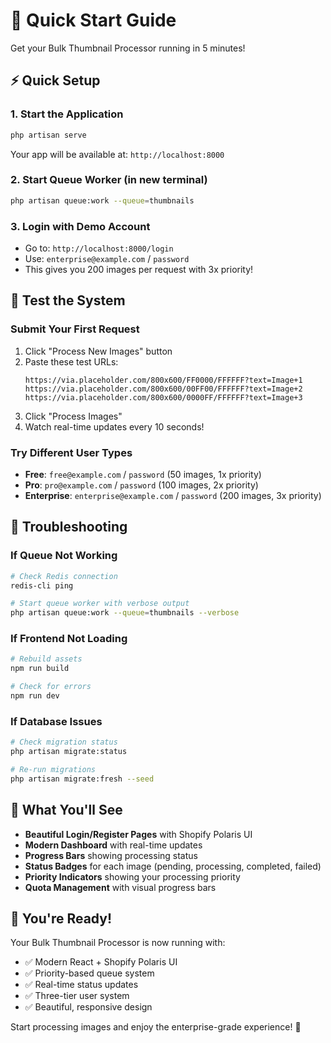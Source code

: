 # 🚀 Quick Start Guide

Get your Bulk Thumbnail Processor running in 5 minutes!

## ⚡ Quick Setup

### 1. **Start the Application**
```bash
php artisan serve
```
Your app will be available at: `http://localhost:8000`

### 2. **Start Queue Worker** (in new terminal)
```bash
php artisan queue:work --queue=thumbnails
```

### 3. **Login with Demo Account**
- Go to: `http://localhost:8000/login`
- Use: `enterprise@example.com` / `password`
- This gives you 200 images per request with 3x priority!

## 🎯 Test the System

### **Submit Your First Request**
1. Click "Process New Images" button
2. Paste these test URLs:
   ```
   https://via.placeholder.com/800x600/FF0000/FFFFFF?text=Image+1
   https://via.placeholder.com/800x600/00FF00/FFFFFF?text=Image+2
   https://via.placeholder.com/800x600/0000FF/FFFFFF?text=Image+3
   ```
3. Click "Process Images"
4. Watch real-time updates every 10 seconds!

### **Try Different User Types**
- **Free**: `free@example.com` / `password` (50 images, 1x priority)
- **Pro**: `pro@example.com` / `password` (100 images, 2x priority)  
- **Enterprise**: `enterprise@example.com` / `password` (200 images, 3x priority)

## 🔧 Troubleshooting

### **If Queue Not Working**
```bash
# Check Redis connection
redis-cli ping

# Start queue worker with verbose output
php artisan queue:work --queue=thumbnails --verbose
```

### **If Frontend Not Loading**
```bash
# Rebuild assets
npm run build

# Check for errors
npm run dev
```

### **If Database Issues**
```bash
# Check migration status
php artisan migrate:status

# Re-run migrations
php artisan migrate:fresh --seed
```

## 📱 What You'll See

- **Beautiful Login/Register Pages** with Shopify Polaris UI
- **Modern Dashboard** with real-time updates
- **Progress Bars** showing processing status
- **Status Badges** for each image (pending, processing, completed, failed)
- **Priority Indicators** showing your processing priority
- **Quota Management** with visual progress bars

## 🎉 You're Ready!

Your Bulk Thumbnail Processor is now running with:
- ✅ Modern React + Shopify Polaris UI
- ✅ Priority-based queue system
- ✅ Real-time status updates
- ✅ Three-tier user system
- ✅ Beautiful, responsive design

Start processing images and enjoy the enterprise-grade experience! 🚀
